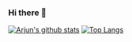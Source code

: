 ### Hi there 👋

<!--
**arjun069/arjun069** is a ✨ _special_ ✨ repository because its `README.md` (this file) appears on your GitHub profile.

Here are some ideas to get you started:

- 🔭 I’m currently working on ...
- 🌱 I’m currently learning ...
- 👯 I’m looking to collaborate on ...
- 🤔 I’m looking for help with ...
- 💬 Ask me about ...
- 📫 How to reach me: ...
- 😄 Pronouns: ...
- ⚡ Fun fact: ...
-->

[![Arjun's github stats](https://github-readme-stats.vercel.app/api?username=arjun069&show_icons=true&theme=radical)](https://github.com/arjun069/github-readme-stats)
[![Top Langs](https://github-readme-stats.vercel.app/api/top-langs/?username=arjun069&show_icons=true&theme=radical)](https://github.com/arjun069/github-readme-stats)
